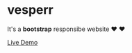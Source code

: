 # vesperr
It's a **bootstrap** responsibe website :heart: :heart:

[Live Demo]( https://raihanhosen011.github.io/vesporr/)
